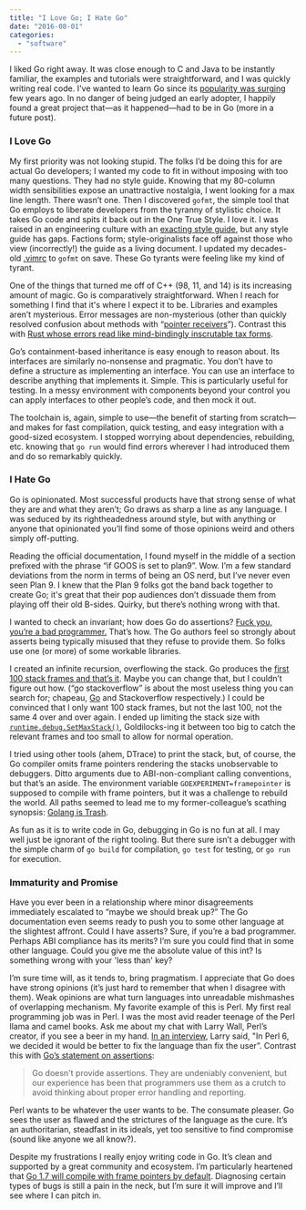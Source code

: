 ```yaml
---
title: "I Love Go; I Hate Go"
date: "2016-08-01"
categories: 
  - "software"
---
```


I liked Go right away. It was close enough to C and Java to be instantly familiar, the examples and tutorials were straightforward, and I was quickly writing real code. I've wanted to learn Go since its [popularity was surging](http://redmonk.com/sogrady/2016/07/20/language-rankings-6-16/#advanced_iframe) few years ago. In no danger of being judged an early adopter, I happily found a great project that—as it happened—had to be in Go (more in a future post).

### I Love Go

My first priority was not looking stupid. The folks I’d be doing this for are actual Go developers; I wanted my code to fit in without imposing with too many questions. They had no style guide. Knowing that my 80-column width sensibilities expose an unattractive nostalgia, I went looking for a max line length. There wasn’t one. Then I discovered `gofmt`, the simple tool that Go employs to liberate developers from the tyranny of stylistic choice. It takes Go code and spits it back out in the One True Style. I love it. I was raised in an engineering culture with an [exacting style guide](https://www.cis.upenn.edu/~lee/06cse480/data/cstyle.ms.pdf), but any style guide has gaps. Factions form; style-originalists face off against those who view (incorrectly!) the guide as a living document. I updated my decades-old [.vimrc](https://github.com/ahl/dotfiles/blob/master/.vimrc) to `gofmt` on save. These Go tyrants were feeling like my kind of tyrant.

One of the things that turned me off of C++ (98, 11, and 14) is its increasing amount of magic. Go is comparatively straightforward. When I reach for something I find that it's where I expect it to be. Libraries and examples aren’t mysterious. Error messages are non-mysterious (other than quickly resolved confusion about methods with “[pointer receivers](http://stackoverflow.com/questions/33936081/golang-method-with-pointer-receiver)”). Contrast this with [Rust whose errors read like mind-bindingly inscrutable tax forms](http://dtrace.org/blogs/ahl/2015/06/22/first-rust-program-pain/).

Go’s containment-based inheritance is easy enough to reason about. Its interfaces are similarly no-nonsense and pragmatic. You don’t have to define a structure as implementing an interface. You can use an interface to describe anything that implements it. Simple. This is particularly useful for testing. In a messy environment with components beyond your control you can apply interfaces to other people’s code, and then mock it out.

The toolchain is, again, simple to use—the benefit of starting from scratch—and makes for fast compilation, quick testing, and easy integration with a good-sized ecosystem. I stopped worrying about dependencies, rebuilding, etc. knowing that `go run` would find errors wherever I had introduced them and do so remarkably quickly.

### I Hate Go

Go is opinionated. Most successful products have that strong sense of what they are and what they aren’t; Go draws as sharp a line as any language. I was seduced by its rightheadedness around style, but with anything or anyone that opinionated you’ll find some of those opinions weird and others simply off-putting.

Reading the official documentation, I found myself in the middle of a section prefixed with the phrase “if GOOS is set to plan9”. Wow. I’m a few standard deviations from the norm in terms of being an OS nerd, but I’ve never even seen Plan 9. I knew that the Plan 9 folks got the band back together to create Go; it's great that their pop audiences don’t dissuade them from playing off their old B-sides. Quirky, but there’s nothing wrong with that.

I wanted to check an invariant; how does Go do assertions? [Fuck you, you’re a bad programmer.](https://golang.org/doc/faq#assertions) That’s how. The Go authors feel so strongly about asserts being typically misused that they refuse to provide them. So folks use one (or more) of some workable libraries.

I created an infinite recursion, overflowing the stack. Go produces the [first 100 stack frames and that’s it](https://golang.org/src/runtime/traceback.go#L581). Maybe you can change that, but I couldn’t figure out how. (“go stackoverflow” is about the most useless thing you can search for; chapeau, [Go](https://twitter.com/ahl/status/753254488123727873) and Stackoverflow respectively.) I could be convinced that I only want 100 stack frames, but not the last 100, not the same 4 over and over again. I ended up limiting the stack size with [`runtime.debug.SetMaxStack()`](https://golang.org/pkg/runtime/debug/#SetMaxStack), Goldilocks-ing it between too big to catch the relevant frames and too small to allow for normal operation.

I tried using other tools (ahem, DTrace) to print the stack, but, of course, the Go compiler omits frame pointers rendering the stacks unobservable to debuggers. Ditto arguments due to ABI-non-compliant calling conventions, but that’s an aside. The environment variable `GOEXPERIMENT=framepointer` is supposed to compile with frame pointers, but it was a challenge to rebuild the world. All paths seemed to lead me to my former-colleague’s scathing synopsis: [Golang is Trash](http://dtrace.org/blogs/wesolows/2014/12/29/golang-is-trash/).

As fun as it is to write code in Go, debugging in Go is no fun at all. I may well just be ignorant of the right tooling. But there sure isn’t a debugger with the simple charm of `go build` for compilation, `go test` for testing, or `go run` for execution.

### Immaturity and Promise

Have you ever been in a relationship where minor disagreements immediately escalated to “maybe we should break up?” The Go documentation even seems ready to push you to some other language at the slightest affront. Could I have asserts? Sure, if you’re a bad programmer. Perhaps ABI compliance has its merits? I’m sure you could find that in some other language. Could you give me the absolute value of this int? Is something wrong with your 'less than' key?

I’m sure time will, as it tends to, bring pragmatism. I appreciate that Go does have strong opinions (it’s just hard to remember that when I disagree with them). Weak opinions are what turn languages into unreadable mishmashes of overlapping mechanism. My favorite example of this is Perl. My first real programming job was in Perl. I was the most avid reader teenage of the Perl llama and camel books. Ask me about my chat with Larry Wall, Perl’s creator, if you see a beer in my hand. [In an interview](https://www.amazon.com/Masterminds-Programming-Conversations-Creators-Languages/dp/0596515170), Larry said, "In Perl 6, we decided it would be better to fix the language than fix the user”. Contrast this with [Go’s statement on assertions](https://golang.org/doc/faq#assertions):

> Go doesn't provide assertions. They are undeniably convenient, but our experience has been that programmers use them as a crutch to avoid thinking about proper error handling and reporting.

Perl wants to be whatever the user wants to be. The consumate pleaser. Go sees the user as flawed and the strictures of the language as the cure. It’s an authoritarian, steadfast in its ideals, yet too sensitive to find compromise (sound like anyone we all know?).

Despite my frustrations I really enjoy writing code in Go. It’s clean and supported by a great community and ecosystem. I’m particularly heartened that [Go 1.7 will compile with frame pointers by default](https://github.com/golang/go/issues/15840). Diagnosing certain types of bugs is still a pain in the neck, but I’m sure it will improve and I’ll see where I can pitch in.
